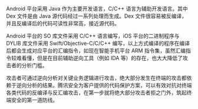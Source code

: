 Android 平台采用 Java 作为主要开发语言，C/C++ 语言为辅助开发语言。其中 Dex 文件是由 Java 源代码经过一系列处理而生成。Dex 文件很容易被反编译，并且反编译后的代码可读性非常高，接近源代码。

Android 平台的 SO 库文件采用 C/C++ 语言编写，iOS 平台的二进制程序与 DYLIB 库文件采用 Swift/Objective-C/C/C++ 编写，以上方式编译的程序在编译后都会生成对应平台的汇编指令，如现在智能手机平台 ARM 指令集，虽然汇编指令较难看懂，但是在目前辅助逆向工具（例如 IDA 等）的存在，也大大降低了攻击者的分析门槛。

攻击者可通过逆向分析对关键业务逻辑进行攻击，绝大部分发生在终端的攻击都依赖于逆向分析的结果。腾讯安全为客户提供的代码保护方案，可以有效对抗对终端各类代码的反编译与反汇编攻击，在第一步就将绝大部分攻击者拒之门外，筑起终端安全的第一道防线。



 
